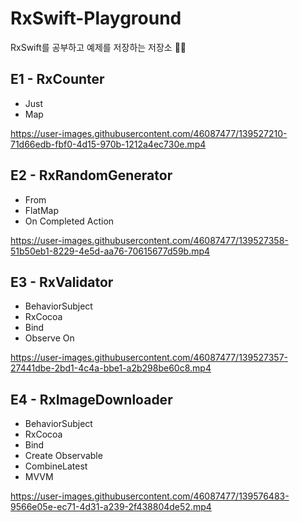 # RxSwift-Playground
RxSwift를 공부하고 예제를 저장하는 저장소 🧞‍♂️

## E1 - RxCounter
- Just
- Map

https://user-images.githubusercontent.com/46087477/139527210-71d66edb-fbf0-4d15-970b-1212a4ec730e.mp4

## E2 - RxRandomGenerator
- From
- FlatMap
- On Completed Action

https://user-images.githubusercontent.com/46087477/139527358-51b50eb1-8229-4e5d-aa76-70615677d59b.mp4

## E3 - RxValidator 
- BehaviorSubject
- RxCocoa
- Bind
- Observe On

https://user-images.githubusercontent.com/46087477/139527357-27441dbe-2bd1-4c4a-bbe1-a2b298be60c8.mp4

## E4 - RxImageDownloader
- BehaviorSubject
- RxCocoa
- Bind
- Create Observable
- CombineLatest
- MVVM

https://user-images.githubusercontent.com/46087477/139576483-9566e05e-ec71-4d31-a239-2f438804de52.mp4

